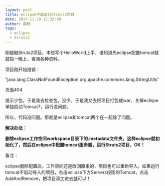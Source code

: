 ```yaml
---
layout: post
title: eclipse不能运行Struts2项目
date: 2017-11-20 13:32:00
author: 薛勤
tags:
  - eclipse
  - Struts2
---
```

刚接触Struts2项目，本想写个HelloWorld上手，谁知道光eclipse配置tomcat就鼓捣一晚上，查阅各种资料。

项目刚开始报错：

"java.lang.ClassNotFoundException:org.apache.commons.lang.StringUtils"

页面404

提示少包，于是我去检查包，没少。于是我又去把项目打包成war，关掉eclispe单独启动Tomcat7，运行没问题。

所以，代码没问题。那就是eclipse和tomcat两个在一起除了问题。

**解决办法：**

**删除eclipse工作空间workspace目录下的.metadata文件夹，这样eclipse就初始化了，然后在eclipse中配置tomcat服务器，运行Struts2项目，OK！**

备注：

eclipse删除配置后，工作空间还是改回原来的，项目也可以重新导入。如果运行tomcat不启动导入的项目，右击eclipse下方Servers视图的Tomcat，点击AddAndRemove，把项目添加进去就可以！